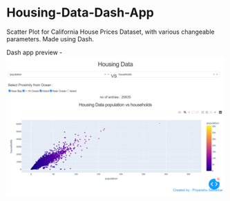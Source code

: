 ﻿# Housing-Data-Dash-App
Scatter Plot for California House Prices Dataset, with various changeable parameters.
Made using Dash.

Dash app preview - 
![alt text](https://github.com/psraiw/Housing-Data-Dash-App/blob/70178825ae31f6963246d504e86076d6eacd9a68/Dashapp.png)
